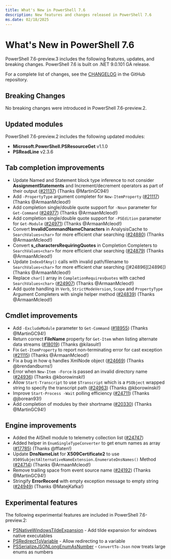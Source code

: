 ```yaml
---
title: What's New in PowerShell 7.6
description: New features and changes released in PowerShell 7.6
ms.date: 02/18/2025
---
```


# What's New in PowerShell 7.6

PowerShell 7.6-preview.3 includes the following features, updates, and breaking changes. PowerShell
7.6 is built on .NET 9.0.101 GA release.

For a complete list of changes, see the [CHANGELOG][04] in the GitHub repository.

## Breaking Changes

No breaking changes were introduced in PowerShell 7.6-preview.2.

## Updated modules

PowerShell 7.6-preview.2 includes the following updated modules:

- **Microsoft.PowerShell.PSResourceGet** v1.1.0
- **PSReadLine** v2.3.6

## Tab completion improvements

- Update Named and Statement block type inference to not consider **AssignmentStatements** and
  Increment/decrement operators as part of their output ([#21137][21137]) (Thanks @MartinGC94!)
- Add `-PropertyType` argument completer for `New-ItemProperty` ([#21117][21117]) (Thanks
  @ArmaanMcleod!)
- Add completion single/double quote support for `-Noun` parameter for `Get-Command`
  ([#24977][24977]) (Thanks @ArmaanMcleod!)
- Add completion single/double quote support for `-PSEdition` parameter for `Get-Module`
  ([#24971][24971]) (Thanks @ArmaanMcleod!)
- Convert **InvalidCommandNameCharacters** in AnalysisCache to `SearchValues<char>` for more
  efficient char searching ([#24880][24880]) (Thanks @ArmaanMcleod!)
- Convert **s_charactersRequiringQuotes** in Completion Completers to `SearchValues<char>` for more
  efficient char searching ([#24879][24879]) (Thanks @ArmaanMcleod!)
- Update `IndexOfAny()` calls with invalid path/filename to `SearchValues<char>` for more efficient
  char searching ([#24896][24896]) (Thanks @ArmaanMcleod!)
- Replace `char[]` array in `CompletionRequiresQuotes` with cached `SearchValues<char>`
  ([#24907][24907]) (Thanks @ArmaanMcleod!)
- Add quote handling in `Verb`, `StrictModeVersion`, `Scope` and `PropertyType` Argument
  Completers with single helper method ([#24839][24839]) (Thanks @ArmaanMcleod!)

## Cmdlet improvements

- Add `-ExcludeModule` parameter to `Get-Command` ([#18955][18955]) (Thanks @MartinGC94!)
- Return correct **FileName** property for `Get-Item` when listing alternate data streams
  ([#18019][18019]) (Thanks @kilasuit!)
- Fix `Get-ItemProperty` to report non-terminating error for cast exception ([#21115][21115])
  (Thanks @ArmaanMcleod!)
- Fix a bug in how q handles XmlNode object ([#24669][24669]) (Thanks @brendandburns!)
- Error when `New-Item -Force` is passed an invalid directory name ([#24936][24936]) (Thanks
  @kborowinski!)
- Allow `Start-Transcript` to use `$Transcript` which is a `PSObject` wrapped string to specify the
  transcript path ([#24963][24963]) (Thanks @kborowinski!)
- Improve `Start-Process -Wait` polling efficiency ([#24711][24711]) (Thanks @jborean93!)
- Add completion of modules by their shortname ([#20330][20330]) (Thanks @MartinGC94!)

## Engine improvements

- Added the AIShell module to telemetry collection list ([#24747][24747])
- Added helper in `EnumSingleTypeConverter` to get enum names as array ([#17785][17785]) (Thanks
  @fflaten!)
- Update **DnsNameList** for **X509Certificate2** to use
  `X509SubjectAlternativeNameExtension.EnumerateDnsNames()` Method ([#24714][24714]) (Thanks
  @ArmaanMcleod!)
- Remove trailing space from event source name ([#24192][24192]) (Thanks @MartinGC94!)
- Stringify **ErrorRecord** with empty exception message to empty string ([#24949][24949]) (Thanks
  @MatejKafka!)

## Experimental features

The following experimental features are included in PowerShell 7.6-preview.2:

- [PSNativeWindowsTildeExpansion][01] - Add tilde expansion for windows native executables
- [PSRedirectToVariable][02] - Allow redirecting to a variable
- [PSSerializeJSONLongEnumAsNumber][03] - `ConvertTo-Json` now treats large enums as numbers

<!-- end of content -->
<!-- reference links -->
[01]: ../learn/experimental-features.md#psnativewindowstildeexpansion
[02]: ../learn/experimental-features.md#psredirecttovariable
[03]: ../learn/experimental-features.md#psserializejsonlongenumasnumber
[04]: https://github.com/PowerShell/PowerShell/blob/master/CHANGELOG/preview.md

[17785]: https://github.com/PowerShell/PowerShell/pull/17785
[18019]: https://github.com/PowerShell/PowerShell/pull/18019
[18955]: https://github.com/PowerShell/PowerShell/pull/18955
[20330]: https://github.com/PowerShell/PowerShell/pull/20330
[21115]: https://github.com/PowerShell/PowerShell/pull/21115
[21117]: https://github.com/PowerShell/PowerShell/pull/21117
[21137]: https://github.com/PowerShell/PowerShell/pull/21137
[24192]: https://github.com/PowerShell/PowerShell/pull/24192
[24669]: https://github.com/PowerShell/PowerShell/pull/24669
[24711]: https://github.com/PowerShell/PowerShell/pull/24711
[24714]: https://github.com/PowerShell/PowerShell/pull/24714
[24747]: https://github.com/PowerShell/PowerShell/pull/24747
[24839]: https://github.com/PowerShell/PowerShell/pull/24839
[24879]: https://github.com/PowerShell/PowerShell/pull/24879
[24880]: https://github.com/PowerShell/PowerShell/pull/24880
[24907]: https://github.com/PowerShell/PowerShell/pull/24907
[24936]: https://github.com/PowerShell/PowerShell/pull/24936
[24949]: https://github.com/PowerShell/PowerShell/pull/24949
[24963]: https://github.com/PowerShell/PowerShell/pull/24963
[24971]: https://github.com/PowerShell/PowerShell/pull/24971
[24977]: https://github.com/PowerShell/PowerShell/pull/24977
